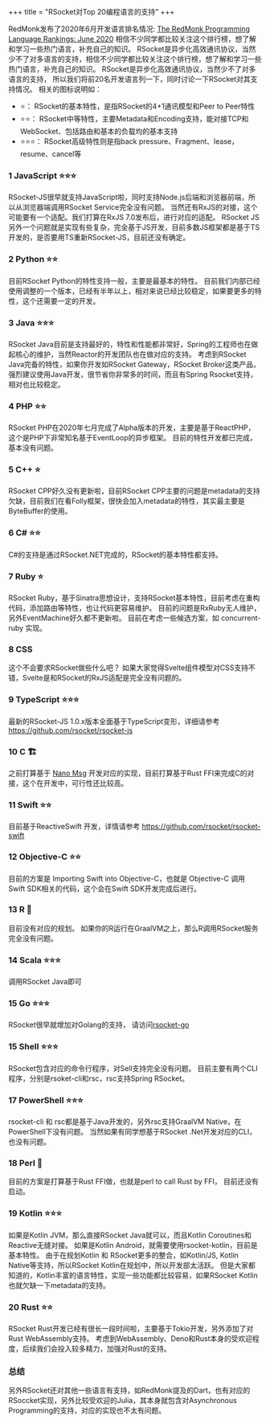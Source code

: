+++
title = "RSocket对Top 20编程语言的支持"
+++

RedMonk发布了2020年6月开发语言排名情况:  [The RedMonk Programming Language Rankings: June 2020](https://redmonk.com/sogrady/2020/07/27/language-rankings-6-20/)
相信不少同学都比较关注这个排行榜，想了解和学习一些热门语言，补充自己的知识。  RSocket是异步化高效通讯协议，当然少不了对多语言的支持，相信不少同学都比较关注这个排行榜，想了解和学习一些热门语言，补充自己的知识。  RSocket是异步化高效通讯协议，当然少不了对多语言的支持，
所以我们将前20名开发语言列一下，同时讨论一下RSocket对其支持情况。 相关的图标说明如：

* ⭐： RSocket的基本特性，是指RSocket的4+1通讯模型和Peer to Peer特性
* ⭐⭐： RSocket中等特性，主要Metadata和Encoding支持，能对接TCP和WebSocket、包括路由和基本的负载均的基本支持
* ⭐⭐⭐： RSocket高级特性则是指back pressure、Fragment、lease，resume、cancel等

### 1 JavaScript  ⭐⭐⭐
RSocket-JS很早就支持JavaScript啦，同时支持Node.js后端和浏览器前端，所以从浏览器端调用RSocket Service完全没有问题。 当然还有RxJS的对接，这个可能要有一个适配。我们打算在RxJS 7.0发布后，进行对应的适配。  RSocket JS另外一个问题就是实现有些复杂，完全基于JS开发，目前多数JS框架都是基于TS开发的，是否要用TS重新RSocket-JS，目前还没有确定。

### 2 Python ⭐⭐
目前RSocket Python的特性支持一般，主要是最基本的特性。 目前我们内部已经使用调整的一个版本，已经有半年以上，相对来说已经比较稳定，如果要更多的特性，这个还需要一定的开发。

### 3 Java ⭐⭐⭐
RSocket Java目前是支持最好的，特性和性能都非常好，Spring的工程师也在做起核心的维护，当然Reactor的开发团队也在做对应的支持。  考虑到RSocket Java完备的特性，如果你开发如RSocket Gateway，RSocket Broker这类产品，强烈建议使用Java开发，很节省你非常多的时间，而且有Spring Rsocket支持，相对也比较稳定。

###  4 PHP ⭐⭐
RSocket PHP在2020年七月完成了Alpha版本的开发，主要是基于ReactPHP，这个是PHP下非常知名基于EventLoop的异步框架。 目前的特性开发都已完成，基本没有问题。

### 5 C++ ⭐
RSocket CPP好久没有更新啦，目前RSocket CPP主要的问题是metadata的支持欠缺，目前我们在看Folly框架，很快会加入metadata的特性，其实最主要是ByteBuffer的使用。

###  6 C# ⭐⭐
C#的支持是通过RSocket.NET完成的，RSocket的基本特性都支持。

###  7 Ruby ⭐
RSocket Ruby，基于Sinatra思想设计，支持RSocket基本特性，目前考虑在重构代码，添加路由等特性，也让代码更容易维护。 目前的问题是RxRuby无人维护，另外EventMachine好久都不更新啦。 目前在考虑一些候选方案，如 concurrent-ruby 实现。

###  8 CSS
这个不会要求RSocket做些什么吧？  如果大家觉得Svelte组件模型对CSS支持不错，Svelte是和RSocket的RxJS适配是完全没有问题的。

###  9 TypeScript ⭐⭐⭐
最新的RSocket-JS 1.0.x版本全面基于TypeScript变形，详细请参考 https://github.com/rsocket/rsocket-js

### 10 C 🏗
之前打算基于 [Nano Msg](https://nng.nanomsg.org/) 开发对应的实现，目前打算基于Rust FFI来完成C的对接，这个在开发中，可行性还比较高。

### 11 Swift  ⭐⭐
目前基于ReactiveSwift 开发，详情请参考 https://github.com/rsocket/rsocket-swift

### 12 Objective-C ⭐⭐

目前的方案是 Importing Swift into Objective-C，也就是 Objective-C 调用Swift SDK相关的代码，这个会在Swift SDK开发完成后进行。

###  13 R  🔌
目前没有对应的规划。 如果你的R运行在GraalVM之上，那么R调用RSocket服务完全没有问题。

### 14 Scala  ⭐⭐⭐
调用RSocket Java即可

### 15 Go ⭐⭐⭐
RSocket很早就增加对Golang的支持， 请访问[rsocket-go](https://github.com/rsocket/rsocket-go)

### 15 Shell ⭐⭐⭐
RSocket包含对应的命令行程序，对Sell支持完全没有问题。 目前主要有两个CLI程序，分别是rsoket-cli和rsc，rsc支持Spring RSocket。

### 17 PowerShell ⭐⭐⭐
rsocket-cli 和 rsc都是基于Java开发的，另外rsc支持GraalVM Native，在PowerShell下没有问题。 当然如果有同学想基于RSocket .Net开发对应的CLI，也没有问题。

### 18 Perl 🔌
目前的方案是打算基于Rust FFI做，也就是perl to call Rust by FFI， 目前还没有启动。

###  19 Kotlin ⭐⭐⭐
如果是Kotlin JVM，那么直接RSocket Java就可以，而且Kotlin Coroutines和Reactive无缝对接。 如果是Kotlin Android，就需要使用rsocket-kotlin，目前是基本特性。  由于在规划Kotlin 和 RSocket更多的整合，如Kotlin/JS, Kotlin Native等支持，所以RSocket Kotlin在规划中，所以开发部太活跃。 但是大家都知道的，Kotlin丰富的语言特性，实现一些功能都比较容易，如果RSocket Kotlin也就欠缺一下metadata的支持。

### 20 Rust ⭐⭐
RSocket Rust开发已经有很长一段时间啦，主要基于Tokio开发，另外添加了对Rust WebAssembly支持。 考虑到WebAssembly、Deno和Rust本身的受欢迎程度，后续我们会投入较多精力，加强对Rust的支持。


### 总结
另外RSocket还对其他一些语言有支持，如RedMonk提及的Dart，也有对应的RSoccket实现，另外比较受欢迎的Julia，其本身就包含对Asynchronous Programming的支持，对应的实现也不太有问题。
